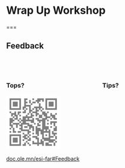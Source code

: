 <!--
title: Wrap Up Day 2
description: How was your experience today? What can we improve?
author: Ole Mussmann
version: 4.3.1
plugins: RevealMarkdown, RevealChalkboard, RevealHighlight, RevealMath.KaTeX, RevealMenu, RevealNotes, RevealSearch, RevealZoom
-->

<!-- .slide: data-state="blue_overlay yellow_flag yellow_strip purple_half_circle_bottom purple_blob right_e_top" data-background-video="./files/Mood video Homepage 2.mp4" data-background-video-loop data-background-video-muted="true" -->

# Wrap Up Workshop

===

<!-- .slide: data-state="white_overlay yellow_flag logo" data-background="./files/marketing-6078538_1280.png"-->
<!-- https://pixabay.com/vectors/marketing-megaphone-advertisement-6078538/ -->

<h2 style="padding-bottom: 2em;">Feedback</h2>

<div style="width: 49%; float: left;">
<h3 class="fragment">Tops?</h3>
</div>

<div style="width: 49%; float: right;">
<h3 class="fragment">Tips?</h3>
</div>

<div class="fragment">
<img style="opacity: 0.5; height: 15vw; padding: 0; margin: 0;" alt="QR code encoding the slides URL" src="./files/qr_feedback.gif">
<!-- TODO correct QR -->

<a href="https://doc.ole.mn/esi-far#Feedback">doc.ole.mn/esi-far#Feedback</a>
<!-- TODO exit questionnaire URL -->
</div>
